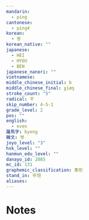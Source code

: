 ```yaml
---
mandarin:
  - píng
cantonese:
  - ping4
korean:
  - 평
korean_native: ""
japanese:
  - HEI
  - HYOU
  - BEN
japanese_nanori: ""
vietnamese:
middle_chinese_initial: b
middle_chinese_final: ɣiæŋ
stroke_count: "5"
radical: 干
skip_number: 4-5-1
grade_level: 2
pos: ""
english:
  - even
羅馬字: byeng
韓文: 병
joyo_level: "3"
hsk_level: ""
hanmun_edu_level: ""
danayo_id: 2085
mc_id: 131
graphemic_classification: 象形
stand_in: 平坦
aliases:
---
```


# Notes
